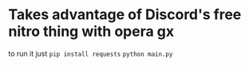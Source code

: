 # Takes advantage of Discord's free nitro thing with opera gx
to run it just
`pip install requests`
`python main.py`